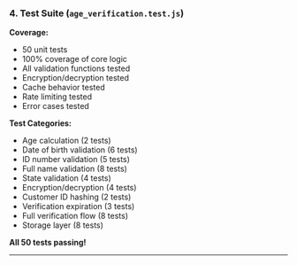 ### 4. Test Suite (`age_verification.test.js`)

**Coverage:**

- 50 unit tests
- 100% coverage of core logic
- All validation functions tested
- Encryption/decryption tested
- Cache behavior tested
- Rate limiting tested
- Error cases tested

**Test Categories:**

- Age calculation (2 tests)
- Date of birth validation (6 tests)
- ID number validation (5 tests)
- Full name validation (8 tests)
- State validation (4 tests)
- Encryption/decryption (4 tests)
- Customer ID hashing (2 tests)
- Verification expiration (3 tests)
- Full verification flow (8 tests)
- Storage layer (8 tests)

**All 50 tests passing!**

---
